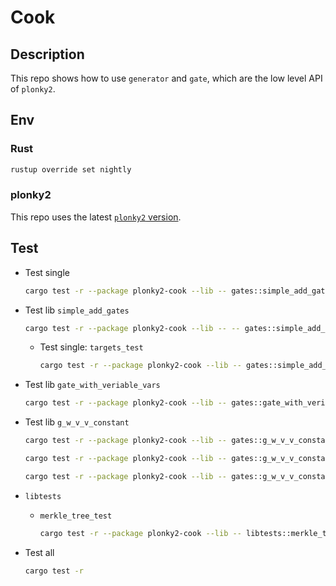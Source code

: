 # Cook

## Description

This repo shows how to use `generator` and `gate`, which are the low level API of `plonky2`.  

## Env

### Rust 

```sh
rustup override set nightly
```
### plonky2

This repo uses the latest [`plonky2` version](https://github.com/0xPolygonZero/plonky2).  

## Test

- Test single

    ```sh
    cargo test -r --package plonky2-cook --lib -- gates::simple_add_gate::tests::targets_test --exact --nocapture
    ```

- Test lib `simple_add_gates`

    ```sh
    cargo test -r --package plonky2-cook --lib -- -- gates::simple_add_gate::tests --nocapture
    ```

    - Test single: `targets_test`

        ```sh
        cargo test -r --package plonky2-cook --lib -- gates::simple_add_gate::tests::targets_test --exact --nocapture
        ```

- Test lib `gate_with_veriable_vars`

    ```sh
    cargo test -r --package plonky2-cook --lib -- gates::gate_with_veriable_vars::tests --nocapture
    ```

- Test lib `g_w_v_v_constant`

    ```sh
    cargo test -r --package plonky2-cook --lib -- gates::g_w_v_v_constant::tests --nocapture

    cargo test -r --package plonky2-cook --lib -- gates::g_w_v_v_constant::tests::test_generator --exact --nocapture

    cargo test -r --package plonky2-cook --lib -- gates::g_w_v_v_constant::tests::test_gate --exact --nocapture
    ```

- `libtests`
    - `merkle_tree_test`

        ```sh
        cargo test -r --package plonky2-cook --lib -- libtests::merkle_tree_test::tests --nocapture
        ```

- Test all

    ```sh
    cargo test -r
    ```
